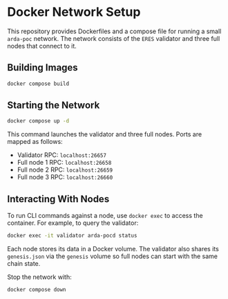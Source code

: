# Docker Network Setup

This repository provides Dockerfiles and a compose file for running a small `arda-poc` network. The network consists of the `ERES` validator and three full nodes that connect to it.

## Building Images

```bash
docker compose build
```

## Starting the Network

```bash
docker compose up -d
```

This command launches the validator and three full nodes. Ports are mapped as follows:

- Validator RPC: `localhost:26657`
- Full node 1 RPC: `localhost:26658`
- Full node 2 RPC: `localhost:26659`
- Full node 3 RPC: `localhost:26660`

## Interacting With Nodes

To run CLI commands against a node, use `docker exec` to access the container. For example, to query the validator:

```bash
docker exec -it validator arda-pocd status
```

Each node stores its data in a Docker volume. The validator also shares its `genesis.json` via the `genesis` volume so full nodes can start with the same chain state.

Stop the network with:

```bash
docker compose down
```
